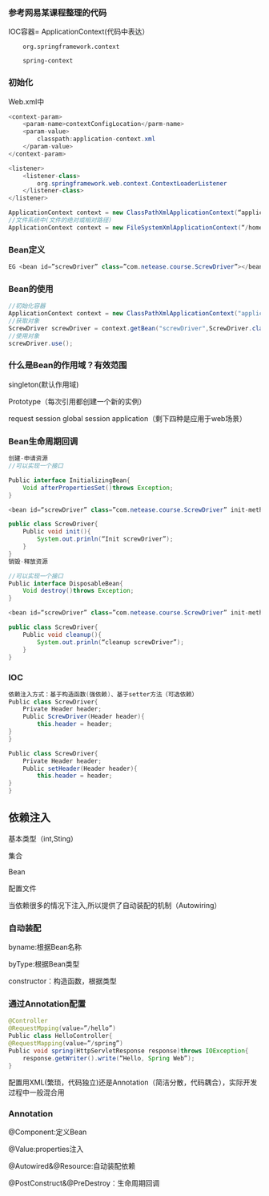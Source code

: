 ###  参考网易某课程整理的代码
IOC容器= ApplicationContext(代码中表达）

        org.springframework.context
        
        spring-context
### 初始化
Web.xml中
```java
<context-param>
    <param-name>contextConfigLocation</parm-name>
    <param-value>
        classpath:application-context.xml
    </param-value>
</context-param>

<listener>
    <listener-class>
        org.springframework.web.context.ContextLoaderListener
    </listener-class>
</listener>

ApplicationContext context = new ClassPathXmlApplicationContext(“application-context.xml”);
//文件系统中(文件的绝对或相对路径)
ApplicationContext context = new FileSystemXmlApplicationContext(“/home/user/application-context.xml”)
```
### Bean定义
```java
EG <bean id=”screwDriver” class=”com.netease.course.ScrewDriver”></bean>
```
### Bean的使用
```java
//初始化容器
ApplicationContext context = new ClassPathXmlApplicationContext("application-context.xml");
//获取对象
ScrewDriver screwDriver = context.getBean("screwDriver",ScrewDriver.class);
//使用对象
screwDriver.use();
```
### 什么是Bean的作用域？有效范围
singleton(默认作用域)  

Prototype（每次引用都创建一个新的实例） 

request    session    global session    application（剩下四种是应用于web场景）

### Bean生命周期回调
```java
创建-申请资源
//可以实现一个接口

Public interface InitializingBean{
    Void afterPropertiesSet()throws Exception;
}

<bean id=“screwDriver” class=”com.netease.course.ScrewDriver” init-method=”init”></bean>

public class ScrewDriver{
    Public void init(){
        System.out.prinln(“Init screwDriver”);
    }
}
销毁-释放资源

//可以实现一个接口
Public interface DisposableBean{
    Void destroy()throws Exception;
}

<bean id=“screwDriver” class=”com.netease.course.ScrewDriver” init-method=”init” destroy-method=”cleanup”></bean>

public class ScrewDriver{
    Public void cleanup(){
        System.out.prinln(“cleanup screwDriver”);
    }
}
```

### IOC
```java
依赖注入方式：基于构造函数(强依赖)、基于setter方法（可选依赖）
Public class ScrewDriver{
    Private Header header;
    Public ScrewDriver(Header header){
        this.header = header;
}
}

Public class ScrewDriver{
    Private Header header;
    Public setHeader(Header header){
        this.header = header;
}
}
```
## 依赖注入
基本类型（int,Sting）

集合

Bean

配置文件

当依赖很多的情况下注入,所以提供了自动装配的机制（Autowiring）

### 自动装配
byname:根据Bean名称

byType:根据Bean类型

constructor：构造函数，根据类型


### 通过Annotation配置
```java
@Controller
@RequestMpping(value=”/hello”)
Public class HelloController{
@RequestMapping(value=”/spring”)
Public void spring(HttpServletResponse response)throws IOException{
    response.getWriter().write(“Hello, Spring Web”);
}
```

配置用XML(繁琐，代码独立)还是Annotation（简洁分散，代码耦合），实际开发过程中一般混合用


### Annotation
@Component:定义Bean

@Value:properties注入

@Autowired&@Resource:自动装配依赖

@PostConstruct&@PreDestroy：生命周期回调
